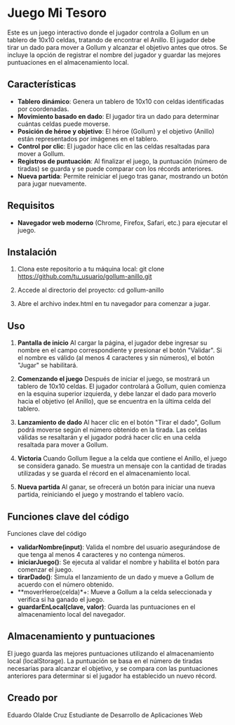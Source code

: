 # Juego Mi Tesoro

Este es un juego interactivo donde el jugador controla a Gollum en un tablero de 10x10 celdas, tratando de encontrar el Anillo. El jugador debe tirar un dado para mover a Gollum y alcanzar el objetivo antes que otros. Se incluye la opción de registrar el nombre del jugador y guardar las mejores puntuaciones en el almacenamiento local.

## Características

- **Tablero dinámico**: Genera un tablero de 10x10 con celdas identificadas por coordenadas.
- **Movimiento basado en dado**: El jugador tira un dado para determinar cuántas celdas puede moverse.
- **Posición de héroe y objetivo**: El héroe (Gollum) y el objetivo (Anillo) están representados por imágenes en el tablero.
- **Control por clic**: El jugador hace clic en las celdas resaltadas para mover a Gollum.
- **Registros de puntuación**: Al finalizar el juego, la puntuación (número de tiradas) se guarda y se puede comparar con los récords anteriores.
- **Nueva partida**: Permite reiniciar el juego tras ganar, mostrando un botón para jugar nuevamente.

## Requisitos

- **Navegador web moderno** (Chrome, Firefox, Safari, etc.) para ejecutar el juego.

## Instalación

1. Clona este repositorio a tu máquina local:
   	git clone https://github.com/tu_usuario/gollum-anillo.git

2. Accede al directorio del proyecto:
	cd gollum-anillo

3. Abre el archivo index.html en tu navegador para comenzar a jugar.

## Uso

1. **Pantalla de inicio**
Al cargar la página, el jugador debe ingresar su nombre en el campo correspondiente y presionar el botón "Validar". Si el nombre es válido (al menos 4 caracteres y sin números), el botón "Jugar" se habilitará.

2. **Comenzando el juego**
Después de iniciar el juego, se mostrará un tablero de 10x10 celdas. El jugador controlará a Gollum, quien comienza en la esquina superior izquierda, y debe lanzar el dado para moverlo hacia el objetivo (el Anillo), que se encuentra en la última celda del tablero.

3. **Lanzamiento de dado**
Al hacer clic en el botón "Tirar el dado", Gollum podrá moverse según el número obtenido en la tirada. Las celdas válidas se resaltarán y el jugador podrá hacer clic en una celda resaltada para mover a Gollum.

4. **Victoria**
Cuando Gollum llegue a la celda que contiene el Anillo, el juego se considera ganado. Se muestra un mensaje con la cantidad de tiradas utilizadas y se guarda el récord en el almacenamiento local.

5. **Nueva partida**
Al ganar, se ofrecerá un botón para iniciar una nueva partida, reiniciando el juego y mostrando el tablero vacío.

## Funciones clave del código

Funciones clave del código
- **validarNombre(input)**: Valida el nombre del usuario asegurándose de que tenga al menos 4 caracteres y no contenga números.
- **iniciarJuego()**: Se ejecuta al validar el nombre y habilita el botón para comenzar el juego.
- **tirarDado()**: Simula el lanzamiento de un dado y mueve a Gollum de acuerdo con el número obtenido.
- **moverHeroe(celda)*+: Mueve a Gollum a la celda seleccionada y verifica si ha ganado el juego.
- **guardarEnLocal(clave, valor)**: Guarda las puntuaciones en el almacenamiento local del navegador.

## Almacenamiento y puntuaciones

El juego guarda las mejores puntuaciones utilizando el almacenamiento local (localStorage). La puntuación se basa en el número de tiradas necesarias para alcanzar el objetivo, y se compara con las puntuaciones anteriores para determinar si el jugador ha establecido un nuevo récord.


## Creado por
Eduardo Olalde Cruz
Estudiante de Desarrollo de Aplicaciones Web
